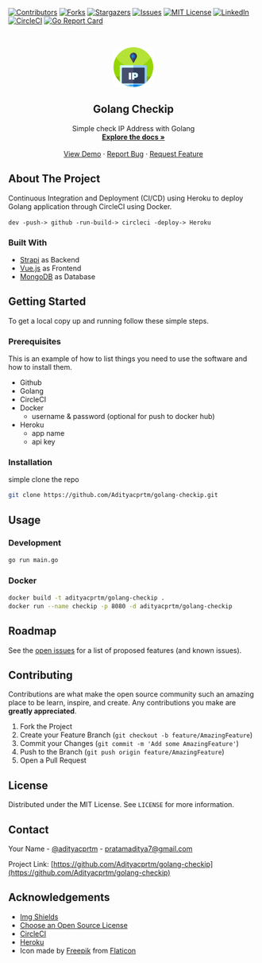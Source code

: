 [![Contributors][contributors-shield]][contributors-url]
[![Forks][forks-shield]][forks-url]
[![Stargazers][stars-shield]][stars-url]
[![Issues][issues-shield]][issues-url]
[![MIT License][license-shield]][license-url]
[![LinkedIn][linkedin-shield]][linkedin-url]
[![CircleCI](https://circleci.com/gh/Adityacprtm/golang-checkip.svg?style=svg)](https://circleci.com/gh/Adityacprtm/golang-checkip)
[![Go Report Card](https://goreportcard.com/badge/github.com/adityacprtm/golang-checkip)](https://goreportcard.com/report/github.com/adityacprtm/golang-checkip)

<!-- PROJECT LOGO -->
<br />
<p align="center">
  <a href="https://github.com/Adityacprtm/golang-checkip">
    <img src="logo.png" alt="Logo" width="80" height="80">
  </a>

  <h2 align="center">Golang Checkip</h2>

  <p align="center">
    Simple check IP Address with Golang
    <br />
    <a href="https://github.com/Adityacprtm/golang-checkip"><strong>Explore the docs »</strong></a>
    <br />
    <br />
    <a href="https://github.com/Adityacprtm/golang-checkip">View Demo</a>
    ·
    <a href="https://github.com/Adityacprtm/golang-checkip/issues">Report Bug</a>
    ·
    <a href="https://github.com/Adityacprtm/golang-checkip/issues">Request Feature</a>
  </p>
</p>

<!-- ABOUT THE PROJECT -->
## About The Project

Continuous Integration and Deployment (CI/CD) using Heroku to deploy Golang application through CircleCI using Docker.

`dev -push-> github -run-build-> circleci -deploy-> Heroku`

### Built With

* [Strapi](https://strapi.io/) as Backend
* [Vue.js](https://vuejs.org/) as Frontend
* [MongoDB](https://www.mongodb.com/) as Database

<!-- GETTING STARTED -->
## Getting Started

To get a local copy up and running follow these simple steps.

### Prerequisites

This is an example of how to list things you need to use the software and how to install them.

* Github
* Golang
* CircleCI
* Docker
  * username & password (optional for push to docker hub)
* Heroku
  * app name
  * api key

### Installation

simple clone the repo

```sh
git clone https://github.com/Adityacprtm/golang-checkip.git
```

<!-- USAGE EXAMPLES -->
## Usage

### Development

```sh
go run main.go
```

### Docker

```sh
docker build -t adityacprtm/golang-checkip .
docker run --name checkip -p 8080 -d adityacprtm/golang-checkip
```

<!-- ROADMAP -->
## Roadmap

See the [open issues](https://github.com/Adityacprtm/golang-checkip/issues) for a list of proposed features (and known issues).

<!-- CONTRIBUTING -->
## Contributing

Contributions are what make the open source community such an amazing place to be learn, inspire, and create. Any contributions you make are **greatly appreciated**.

1. Fork the Project
2. Create your Feature Branch (`git checkout -b feature/AmazingFeature`)
3. Commit your Changes (`git commit -m 'Add some AmazingFeature'`)
4. Push to the Branch (`git push origin feature/AmazingFeature`)
5. Open a Pull Request

<!-- LICENSE -->
## License

Distributed under the MIT License. See `LICENSE` for more information.

<!-- CONTACT -->
## Contact

Your Name - [@adityacprtm](https://twitter.com/adityacprtm) - pratamaditya7@gmail.com

Project Link: [https://github.com/Adityacprtm/golang-checkip](https://github.com/Adityacprtm/golang-checkip)

<!-- ACKNOWLEDGEMENTS -->
## Acknowledgements

* [Img Shields](https://shields.io)
* [Choose an Open Source License](https://choosealicense.com)
* [CircleCI](https://circleci.com/)
* [Heroku](https://heroku.com/)
* Icon made by [Freepik](https://www.freepik.com/) from [Flaticon](https://www.flaticon.com/)

<!-- MARKDOWN LINKS & IMAGES -->
<!-- https://www.markdownguide.org/basic-syntax/#reference-style-links -->
[contributors-shield]: https://img.shields.io/github/contributors/adityacprtm/golang-checkip
[contributors-url]: https://github.com/Adityacprtm/golang-checkip/graphs/contributors
[forks-shield]: https://img.shields.io/github/forks/adityacprtm/golang-checkip
[forks-url]: https://github.com/Adityacprtm/golang-checkip/network/members
[stars-shield]: https://img.shields.io/github/stars/adityacprtm/golang-checkip
[stars-url]: https://github.com/Adityacprtm/golang-checkip/stargazers
[issues-shield]: https://img.shields.io/github/issues/Adityacprtm/golang-checkip
[issues-url]: https://github.com/Adityacprtm/golang-checkip/issues
[license-shield]: https://img.shields.io/github/license/Adityacprtm/golang-checkip
[license-url]: https://github.com/Adityacprtm/golang-checkip/blob/main/LICENSE
[linkedin-shield]: https://img.shields.io/badge/-LinkedIn-black?logo=linkedin&colorB=555
[linkedin-url]: https://linkedin.com/in/adityacprtm
